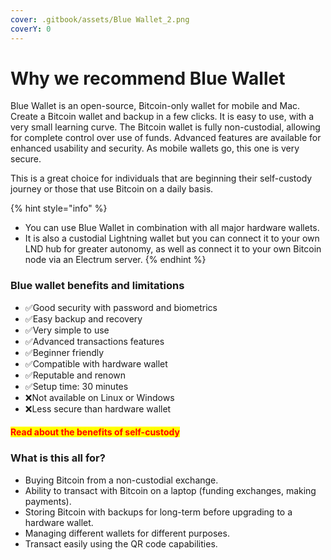 ```yaml
---
cover: .gitbook/assets/Blue Wallet_2.png
coverY: 0
---
```


# Why we recommend Blue Wallet

Blue Wallet is an open-source, Bitcoin-only wallet for mobile and Mac. Create a Bitcoin wallet and backup in a few clicks. It is easy to use, with a very small learning curve. The Bitcoin wallet is fully non-custodial, allowing for complete control over use of funds. Advanced features are available for enhanced usability and security. As mobile wallets go, this one is very secure.

This is a great choice for individuals that are beginning their self-custody journey or those that use Bitcoin on a daily basis.

{% hint style="info" %}
* You can use Blue Wallet in combination with all major hardware wallets.&#x20;
* It is also a custodial Lightning wallet but you can connect it to your own LND hub for greater autonomy, as well as connect it to your own Bitcoin node via an Electrum server.
{% endhint %}

### Blue wallet benefits and limitations

* ✅Good security with password and biometrics
* ✅Easy backup and recovery
* ✅Very simple to use
* ✅Advanced transactions features
* ✅Beginner friendly
* ✅Compatible with hardware wallet
* ✅Reputable and renown
* ✅Setup time: 30 minutes
* ❌Not available on Linux or Windows
* ❌Less secure than hardware wallet

#### <mark style="color:red;">**Read about the benefits of self-custody**</mark>

### What is this all for?

* Buying Bitcoin from a non-custodial exchange.&#x20;
* Ability to transact with Bitcoin on a laptop (funding exchanges, making payments).&#x20;
* Storing Bitcoin with backups for long-term before upgrading to a hardware wallet.&#x20;
* Managing different wallets for different purposes.&#x20;
* Transact easily using the QR code capabilities.
